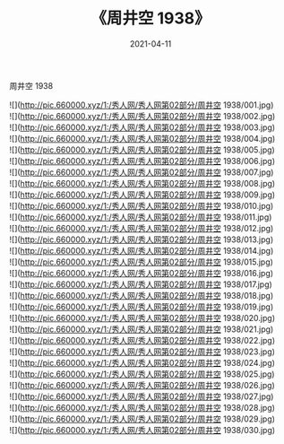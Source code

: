 ﻿---
layout: post
title:  《周井空 1938》
date:   2021-04-11
img: http://pic.660000.xyz/1:/秀人网/秀人网第02部分/周井空 1938/000.jpg
categories: [美女, 清纯, 唯美]
---

周井空 1938

  ![](http://pic.660000.xyz/1:/秀人网/秀人网第02部分/周井空 1938/001.jpg) <br> ![](http://pic.660000.xyz/1:/秀人网/秀人网第02部分/周井空 1938/002.jpg) <br> ![](http://pic.660000.xyz/1:/秀人网/秀人网第02部分/周井空 1938/003.jpg) <br> ![](http://pic.660000.xyz/1:/秀人网/秀人网第02部分/周井空 1938/004.jpg) <br> ![](http://pic.660000.xyz/1:/秀人网/秀人网第02部分/周井空 1938/005.jpg) <br> ![](http://pic.660000.xyz/1:/秀人网/秀人网第02部分/周井空 1938/006.jpg) <br> ![](http://pic.660000.xyz/1:/秀人网/秀人网第02部分/周井空 1938/007.jpg) <br> ![](http://pic.660000.xyz/1:/秀人网/秀人网第02部分/周井空 1938/008.jpg) <br> ![](http://pic.660000.xyz/1:/秀人网/秀人网第02部分/周井空 1938/009.jpg) <br> ![](http://pic.660000.xyz/1:/秀人网/秀人网第02部分/周井空 1938/010.jpg) <br> ![](http://pic.660000.xyz/1:/秀人网/秀人网第02部分/周井空 1938/011.jpg) <br> ![](http://pic.660000.xyz/1:/秀人网/秀人网第02部分/周井空 1938/012.jpg) <br> ![](http://pic.660000.xyz/1:/秀人网/秀人网第02部分/周井空 1938/013.jpg) <br> ![](http://pic.660000.xyz/1:/秀人网/秀人网第02部分/周井空 1938/014.jpg) <br> ![](http://pic.660000.xyz/1:/秀人网/秀人网第02部分/周井空 1938/015.jpg) <br> ![](http://pic.660000.xyz/1:/秀人网/秀人网第02部分/周井空 1938/016.jpg) <br> ![](http://pic.660000.xyz/1:/秀人网/秀人网第02部分/周井空 1938/017.jpg) <br> ![](http://pic.660000.xyz/1:/秀人网/秀人网第02部分/周井空 1938/018.jpg) <br> ![](http://pic.660000.xyz/1:/秀人网/秀人网第02部分/周井空 1938/019.jpg) <br> ![](http://pic.660000.xyz/1:/秀人网/秀人网第02部分/周井空 1938/020.jpg) <br> ![](http://pic.660000.xyz/1:/秀人网/秀人网第02部分/周井空 1938/021.jpg) <br> ![](http://pic.660000.xyz/1:/秀人网/秀人网第02部分/周井空 1938/022.jpg) <br> ![](http://pic.660000.xyz/1:/秀人网/秀人网第02部分/周井空 1938/023.jpg) <br> ![](http://pic.660000.xyz/1:/秀人网/秀人网第02部分/周井空 1938/024.jpg) <br> ![](http://pic.660000.xyz/1:/秀人网/秀人网第02部分/周井空 1938/025.jpg) <br> ![](http://pic.660000.xyz/1:/秀人网/秀人网第02部分/周井空 1938/026.jpg) <br> ![](http://pic.660000.xyz/1:/秀人网/秀人网第02部分/周井空 1938/027.jpg) <br> ![](http://pic.660000.xyz/1:/秀人网/秀人网第02部分/周井空 1938/028.jpg) <br> ![](http://pic.660000.xyz/1:/秀人网/秀人网第02部分/周井空 1938/029.jpg) <br> ![](http://pic.660000.xyz/1:/秀人网/秀人网第02部分/周井空 1938/030.jpg) <br>